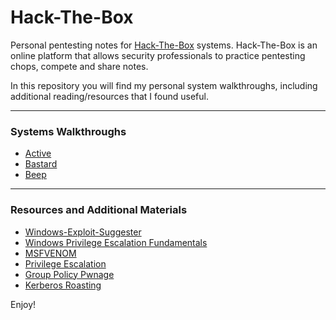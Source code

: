 # Hack-The-Box
 
Personal pentesting notes for [Hack-The-Box](https://www.hackthebox.eu) systems. Hack-The-Box is an online platform that allows security professionals to practice pentesting chops, compete and share notes.

In this repository you will find my personal system walkthroughs, including additional reading/resources that I found useful.

---
### Systems Walkthroughs

* [Active](Active-htb.md)
* [Bastard](bastard-htb.md)
* [Beep](beep-htb.md)

---
### Resources and Additional Materials

* [Windows-Exploit-Suggester](https://github.com/AonCyberLabs/Windows-Exploit-Suggester)
* [Windows Privilege Escalation Fundamentals](https://www.fuzzysecurity.com/tutorials/16.html)
* [MSFVENOM](https://www.offensive-security.com/metasploit-unleashed/Msfvenom/)
* [Privilege Escalation](https://www.offensive-security.com/metasploit-unleashed/privilege-escalation/)
* [Group Policy Pwnage](https://blog.rapid7.com/2016/07/27/pentesting-in-the-real-world-group-policy-pwnage/)
* [Kerberos Roasting](https://pentestlab.blog/2018/06/12/kerberoast/)

Enjoy!